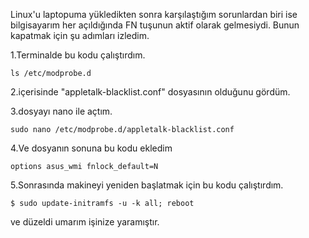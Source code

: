 Linux'u laptopuma yükledikten sonra karşılaştığım sorunlardan biri ise bilgisayarım her açıldığında FN tuşunun aktif olarak gelmesiydi. Bunun kapatmak için şu adımları izledim.

1.Terminalde bu kodu çalıştırdım.

```
ls /etc/modprobe.d
```

2.içerisinde "appletalk-blacklist.conf" dosyasının olduğunu gördüm.


3.dosyayı nano ile açtım.

```
sudo nano /etc/modprobe.d/appletalk-blacklist.conf
```

4.Ve dosyanın sonuna bu kodu ekledim 

```
options asus_wmi fnlock_default=N
```

5.Sonrasında makineyi yeniden başlatmak için bu kodu çalıştırdım.

```
$ sudo update-initramfs -u -k all; reboot
```

ve düzeldi umarım işinize yaramıştır.
